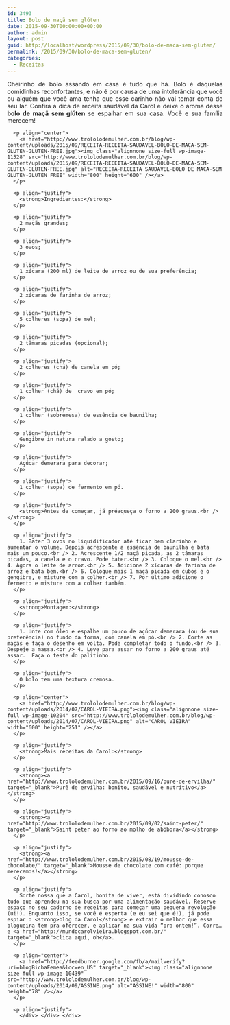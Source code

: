 ```yaml
---
id: 3493
title: Bolo de maçã sem glúten
date: 2015-09-30T00:00:00+00:00
author: admin
layout: post
guid: http://localhost/wordpress/2015/09/30/bolo-de-maca-sem-gluten/
permalink: /2015/09/30/bolo-de-maca-sem-gluten/
categories:
  - Receitas
---
```

<div class="post">
  <div class="body">
    <div id="f5717c45-1423-4abd-bc5f-2e8a23d32846" class="postBody" style="margin: 4px 0px 0px; border-width: 0px; padding: 0px;" contenteditable="true">
      <p style="text-align: justify;" align="justify">
        Cheirinho de bolo assando em casa é tudo que há. Bolo é daquelas comidinhas reconfortantes, e não é por causa de uma intolerância que você ou alguém que você ama tenha que esse carinho não vai tomar conta do seu lar. Confira a dica de receita saudável da Carol e deixe o aroma desse <strong>bolo de maçã sem glúten</strong> se espalhar em sua casa. Você e sua família merecem!
      </p>
      
      <p align="center">
        <a href="http://www.trololodemulher.com.br/blog/wp-content/uploads/2015/09/RECEITA-RECEITA-SAUDAVEL-BOLO-DE-MACA-SEM-GLUTEN-GLUTEN-FREE.jpg"><img class="alignnone size-full wp-image-11528" src="http://www.trololodemulher.com.br/blog/wp-content/uploads/2015/09/RECEITA-RECEITA-SAUDAVEL-BOLO-DE-MACA-SEM-GLUTEN-GLUTEN-FREE.jpg" alt="RECEITA-RECEITA SAUDAVEL-BOLO DE MACA-SEM GLUTEN-GLUTEN FREE" width="800" height="600" /></a>
      </p>
      
      <p align="justify">
        <strong>Ingredientes:</strong>
      </p>
      
      <p align="justify">
        2 maçãs grandes;
      </p>
      
      <p align="justify">
        3 ovos;
      </p>
      
      <p align="justify">
        1 xícara (200 ml) de leite de arroz ou de sua preferência;
      </p>
      
      <p align="justify">
        2 xícaras de farinha de arroz;
      </p>
      
      <p align="justify">
        5 colheres (sopa) de mel;
      </p>
      
      <p align="justify">
        2 tâmaras picadas (opcional);
      </p>
      
      <p align="justify">
        2 colheres (chá) de canela em pó;
      </p>
      
      <p align="justify">
        1 colher (chá) de  cravo em pó;
      </p>
      
      <p align="justify">
        1 colher (sobremesa) de essência de baunilha;
      </p>
      
      <p align="justify">
        Gengibre in natura ralado a gosto;
      </p>
      
      <p align="justify">
        Açúcar demerara para decorar;
      </p>
      
      <p align="justify">
        1 colher (sopa) de fermento em pó.
      </p>
      
      <p align="justify">
        <strong>Antes de começar, já préaqueça o forno a 200 graus.<br /> </strong>
      </p>
      
      <p align="justify">
        1. Bater 3 ovos no liquidificador até ficar bem clarinho e aumentar o volume. Depois acrescente a essência de baunilha e bata mais um pouco.<br /> 2. Acrescente 1/2 maçã picada, as 2 tâmaras picadas, a canela e o cravo. Pode bater.<br /> 3. Coloque o mel.<br /> 4. Agora o leite de arroz.<br /> 5. Adicione 2 xícaras de farinha de arroz e bata bem.<br /> 6. Coloque mais 1 maçã picada em cubos e o gengibre, e misture com a colher.<br /> 7. Por último adicione o fermento e misture com a colher também.
      </p>
      
      <p align="justify">
        <strong>Montagem:</strong>
      </p>
      
      <p align="justify">
        1. Unte com óleo e espalhe um pouco de açúcar demerara (ou de sua preferência) no fundo da forma, com canela em pó.<br /> 2. Corte as maçãs e faça o desenho em volta. Pode completar todo o fundo.<br /> 3. Despeje a massa.<br /> 4. Leve para assar no forno a 200 graus até assar.  Faça o teste do palitinho.
      </p>
      
      <p align="justify">
        O bolo tem uma textura cremosa.
      </p>
      
      <p align="center">
        <a href="http://www.trololodemulher.com.br/blog/wp-content/uploads/2014/07/CAROL-VIEIRA.png"><img class="alignnone size-full wp-image-10204" src="http://www.trololodemulher.com.br/blog/wp-content/uploads/2014/07/CAROL-VIEIRA.png" alt="CAROL VIEIRA" width="600" height="251" /></a>
      </p>
      
      <p align="justify">
        <strong>Mais receitas da Carol:</strong>
      </p>
      
      <p align="justify">
        <strong><a href="http://www.trololodemulher.com.br/2015/09/16/pure-de-ervilha/" target="_blank">Purê de ervilha: bonito, saudável e nutritivo</a></strong>
      </p>
      
      <p align="justify">
        <strong><a href="http://www.trololodemulher.com.br/2015/09/02/saint-peter/" target="_blank">Saint peter ao forno ao molho de abóbora</a></strong>
      </p>
      
      <p align="justify">
        <strong><a href="http://www.trololodemulher.com.br/2015/08/19/mousse-de-chocolate/" target="_blank">Mousse de chocolate com café: porque merecemos!</a></strong>
      </p>
      
      <p align="justify">
        Sorte nossa que a Carol, bonita de viver, está dividindo conosco tudo que aprendeu na sua busca por uma alimentação saudável. Reserve espaço no seu caderno de receitas para começar uma pequena revolução (ui!). Enquanto isso, se você é esperta (e eu sei que é!), já pode espiar o <strong>blog da Carol</strong> e extrair o melhor que essa blogueira tem pra oferecer, e aplicar na sua vida “pra ontem!”. Corre… e <a href="http://mundocarolvieira.blogspot.com.br/" target="_blank">clica aqui, oh</a>.
      </p>
      
      <p align="center">
        <a href="http://feedburner.google.com/fb/a/mailverify?uri=blogBichaFemea&loc=en_US" target="_blank"><img class="alignnone size-full wp-image-10439" src="http://www.trololodemulher.com.br/blog/wp-content/uploads/2014/09/ASSINE.png" alt="ASSINE!" width="800" height="78" /></a>
      </p>
      
      <p align="justify">
        </div> </div> </div>